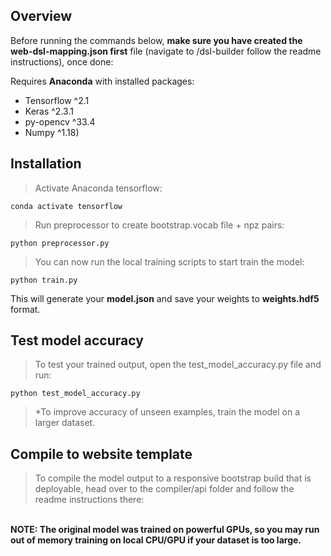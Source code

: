 ## Overview

Before running the commands below, <b>make sure you have created the web-dsl-mapping.json first</b> file (navigate to /dsl-builder follow the readme instructions), once done:

Requires <b>Anaconda</b> with installed packages: 
- Tensorflow ^2.1
- Keras ^2.3.1
- py-opencv ^33.4 
- Numpy ^1.18)

## Installation

> Activate Anaconda tensorflow:
>
```
conda activate tensorflow
```
> Run preprocessor to create bootstrap.vocab file + npz pairs:
>
```
python preprocessor.py  
```
> You can now run the local training scripts to start train the model:
>
```
python train.py 
```
This will generate your <b>model.json</b> and save your weights to <b>weights.hdf5</b> format.  <br>

## Test model accuracy

> To test your trained output, open the test_model_accuracy.py file and run:
>
```
python test_model_accuracy.py 
```
> *To improve accuracy of unseen examples, train the model on a larger dataset. <br>

## Compile to website template
> To compile the model output to a responsive bootstrap build that is deployable, head over to the compiler/api folder and follow the readme instructions there:


<br><b>
NOTE: 
The original model was trained on powerful GPUs, so you may run out of memory training on local CPU/GPU if your dataset is too large.   
</b>

